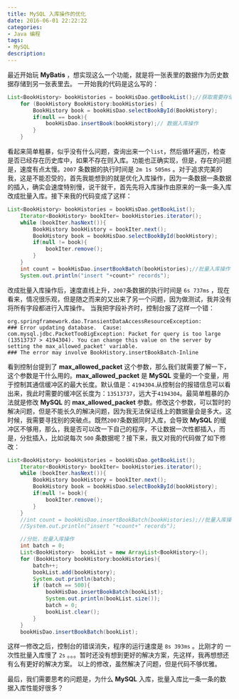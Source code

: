 ```yaml
---
title: MySQL 入库操作的优化 
date: 2016-06-01 22:22:22
categories:
- Java 编程
tags: 
- MySQL
description: 
---
```



最近开始玩 **MyBatis** ，想实现这么一个功能，就是将一张表里的数据作为历史数据存储到另一张表里去。
一开始我的代码是这么写的：

<!-- more -->

```java
List<BookHistory> bookHistories = bookHisDao.getBookList();//获取需要存储的历史数据
	for (BookHistory BookHistory:bookHistories) {
		BookHistory book = bookHisDao.selectBookById(BookHistory);
		if(null == book){
			bookHisDao.insertBook(bookHistory);// 数据入库操作
		}
	}
```

看起来简单粗暴，似乎没有什么问题，查询出来一个`list`，然后循环遍历，检查是否已经存在历史库中，如果不存在则入库。功能也正确实现，但是，存在的问题是，速度有点太慢。`2007` 条数据的执行时间是 `2m 1s 505ms` 。对于追求完美的我，这是不能忍受的，首先我能想到的就是优化入库操作，因为一条数据一条数据的插入，确实会速度特别慢，说干就干，首先先将入库操作由原来的一条一条入库改成批量入库。接下来我的代码变成了这样：


```java
List<BookHistory> bookHistories = bookHisDao.getBookList();
	Iterator<BookHistory> bookIter= bookHistories.iterator();
	while (bookIter.hasNext()){
		BookHistory bookHistory = bookIter.next();
		BookHistory book = bookHisDao.selectBookById(bookHistory);
		if(null != book){
			bookIter.remove();
		}
	}
	int count = bookHisDao.insertBookBatch(bookHistories);//批量入库操作
	System.out.println("insert "+count+" records");
```

改成批量入库操作后，速度直线上升，`2007`条数据的执行时间是 `6s 737ms` ，现在看来，情况很乐观，但是随之而来的又出来了另一个问题，因为做测试，我并没有将所有字段都进行入库操作。	当我把字段补齐时，控制台报了这样一个错：

```
org.springframework.dao.TransientDataAccessResourceException: 
### Error updating database.  Cause: com.mysql.jdbc.PacketTooBigException: Packet for query is too large (13513737 > 4194304). You can change this value on the server by setting the max_allowed_packet' variable.
### The error may involve BookHistory.insertBookBatch-Inline
```


看到控制台提到了  **max_allowed_packet** 这个参数，那么我们就需要了解一下，这个参数是干什么用的。**max_allowed_packet** 是 **MySQL** 变量的一个变量，用于控制其通信缓冲区的最大长度。默认值是：`4194304`.从控制台的报错信息可以看出来，我此时需要的缓冲区长度为：`13513737`，远大于`4194304`。最简单粗暴的办法就是修改 **MySQL** 的 **max_allowed_packet** 参数。修改这个参数，可以暂时的解决问题，但是不能长久的解决问题，因为我无法保证线上的数据量会是多大。这时候，我需要寻找别的突破点。既然`2007`条数据同时入库，会导致 **MySQL** 的缓冲区不够用，那么，我是否可以改一下自己的程序，不让数据一次性都插入，而是，分批插入，比如说每次 `500` 条数据呢？接下来，我又对我的代码做了如下修改：

```java
List<BookHistory> bookHistories = bookHisDao.getBookList();
	Iterator<BookHistory> bookIter= bookHistories.iterator();
	while (bookIter.hasNext()){
		BookHistory bookHistory = bookIter.next();
		BookHistory book = bookHisDao.selectBookById(bookHistory);
		if(null != book){
			bookIter.remove();
		}
	}
	//int count = bookHisDao.insertBookBatch(bookHistories);//批量入库操作
	//System.out.println("insert "+count+" records");

	//分批，批量入库操作
	int batch = 0;
	List<BookHistory>  bookList = new ArrayList<BookHistory>();
	for (BookHistory bookHistory:bookHistories){
		batch++;
		bookList.add(bookHistory);
		System.out.println(batch);
		if (batch == 500){
			bookHisDao.insertBookBatch(bookList);
			System.out.println(bookList.size());
			batch = 0;
			bookList.clear();
		}
	}
	bookHisDao.insertBookBatch(bookList);
```

这样一修改之后，控制台的错误消失，程序的运行速度是 `8s 393ms` 。比刚才的 一次性批量入库慢了 `2s` 。。。暂时还没有想到更好的解决方案，先这样，我再想想还有么有更好的解决方案。
以上的修改，虽然解决了问题，但是代码不够优雅。

最后，我们需要思考的问题是，为什么 **MySQL** 入库，批量入库比一条一条的数据入库性能好很多？

